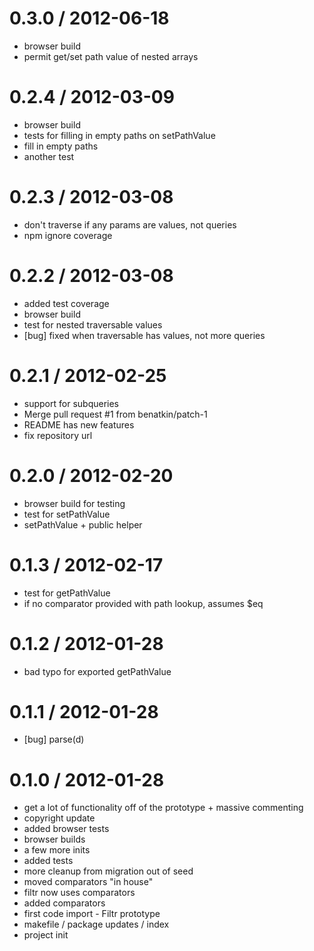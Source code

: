 
0.3.0 / 2012-06-18 
==================

  * browser build
  * permit get/set path value of nested arrays

0.2.4 / 2012-03-09 
==================

  * browser build
  * tests for filling in empty paths on setPathValue
  * fill in empty paths
  * another test

0.2.3 / 2012-03-08 
==================

  * don't traverse if any params are values, not queries
  * npm ignore coverage

0.2.2 / 2012-03-08 
==================

  * added test coverage
  * browser build
  * test for nested traversable values
  * [bug] fixed when traversable has values, not more queries

0.2.1 / 2012-02-25 
==================

  * support for subqueries
  * Merge pull request #1 from benatkin/patch-1
  * README has new features
  * fix repository url

0.2.0 / 2012-02-20 
==================

  * browser build for testing
  * test for setPathValue
  * setPathValue + public helper

0.1.3 / 2012-02-17 
==================

  * test for getPathValue
  * if no comparator provided with path lookup, assumes $eq

0.1.2 / 2012-01-28 
==================

  * bad typo for exported getPathValue

0.1.1 / 2012-01-28 
==================

  * [bug] parse(d)

0.1.0 / 2012-01-28 
==================

  * get a lot of functionality off of the prototype + massive commenting
  * copyright update
  * added browser tests
  * browser builds
  * a few more inits
  * added tests
  * more cleanup from migration out of seed
  * moved comparators "in house"
  * filtr now uses comparators
  * added comparators
  * first code import - Filtr prototype
  * makefile / package updates / index
  * project init
